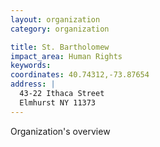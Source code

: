 ```yaml
---
layout: organization
category: organization

title: St. Bartholomew
impact_area: Human Rights
keywords: 
coordinates: 40.74312,-73.87654
address: |
  43-22 Ithaca Street
  Elmhurst NY 11373
---
```

Organization's overview
